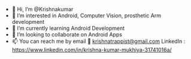 - 👋 Hi, I’m @Krishnakumar
- 👀 I’m interested in Android, Computer Vision, prosthetic Arm development
- 🌱 I’m currently learning Android Development 
- 💞️ I’m looking to collaborate on Android Apps
- 📫 You can reach me by 
                          email 📧 krishnatrappist@gmail.com
                          LinkedIn : https://www.linkedin.com/in/krishna-kumar-mukhiya-31741016a/

<!---
Krishnakumar59/Krishnakumar59 is a ✨ special ✨ repository because its `README.md` (this file) appears on your GitHub profile.
You can click the Preview link to take a look at your changes.
--->

